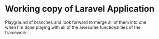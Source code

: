# Working copy of Laravel Application

Playground of branches and look forward to merge all of them into one when I'm done playing with all of the awesome functionalities of the framework.

